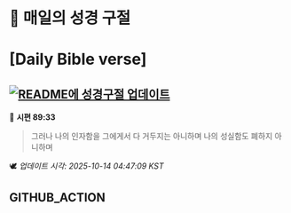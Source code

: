 # 🙏 매일의 성경 구절
# [Daily Bible verse]
## [![README에 성경구절 업데이트](https://github.com/DONGSUKA/first_test/actions/workflows/update-readme-bible.yml/badge.svg)](https://github.com/DONGSUKA/first_test/actions/workflows/update-readme-bible.yml)
<!-- START_BIBLE_VERSE -->
📖 **시편 89:33**
> 그러나 나의 인자함을 그에게서 다 거두지는 아니하며 나의 성실함도 폐하지 아니하며

🕊️ _업데이트 시각: 2025-10-14 04:47:09 KST_
  <!-- END_BIBLE_VERSE -->
## GITHUB_ACTION
